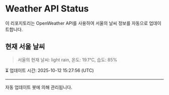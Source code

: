 
# Weather API Status

이 리포지토리는 OpenWeather API를 사용하여 서울의 날씨 정보를 자동으로 업데이트합니다.

## 현재 서울 날씨
> 서울의 현재 날씨: light rain, 온도: 19.1°C, 습도: 85%

⏳ 업데이트 시간: 2025-10-12 15:27:56 (UTC)

---
자동 업데이트 봇에 의해 관리됩니다.
